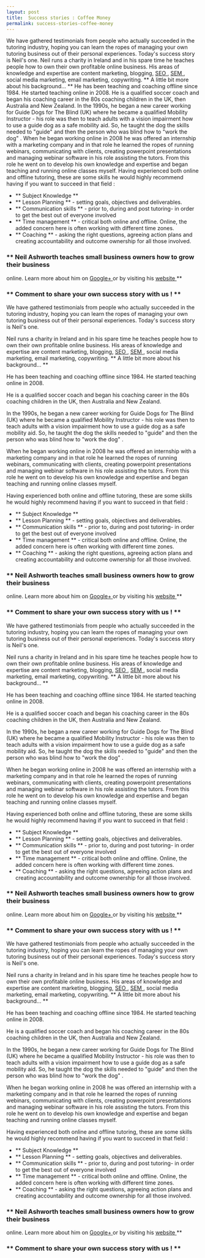 ```yaml
---
layout: post
title:  Success stories : Coffee Money
permalink: success-stories-coffee-money
---
```

We have gathered testimonials from people who actually succeeded in the
tutoring industry, hoping you can learn the ropes of managing your own
tutoring business out of their personal experiences. Today's success story is
Neil's one.  Neil runs a charity in Ireland and in his spare time he teaches
people how to own their own profitable online business.  His areas of
knowledge and expertise are content marketing, blogging, [ SEO
](http://en.wikipedia.org/wiki/Search_engine_optimization) , [ SEM
](http://en.wikipedia.org/wiki/Search_engine_marketing) , social media
marketing, email marketing, copywriting.  ** A little bit more about his
background...  ** He has been teaching and coaching offline since 1984.  He
started teaching online in 2008.  He is a qualified soccer coach and began his
coaching career in the 80s coaching children in the UK, then Australia and New
Zealand.  In the 1990s, he began a new career working for Guide Dogs for The
Blind (UK) where he became a qualified Mobility Instructor - his role was then
to teach adults with a vision impairment how to use a guide dog as a safe
mobility aid. So, he taught the dog the skills needed to "guide" and then the
person who was blind how to "work the dog" .  When he began working online in
2008 he was offered an internship with a marketing company and in that role he
learned the ropes of running webinars, communicating with clients, creating
powerpoint presentations and managing webinar software in his role assisting
the tutors. From this role he went on to develop his own knowledge and
expertise and began teaching and running online classes myself.  Having
experienced both online and offline tutoring, these are some skills he would
highly recommend having if you want to succeed in that field :

  * ** Subject Knowledge **
  * ** Lesson Planning ** \- setting goals, objectives and deliverables. 
  * ** Communication skills ** \- prior to, during and post tutoring- in order to get the best out of everyone involved 
  * ** Time management ** \- critical both online and offline. Online, the added concern here is often working with different time zones. 
  * ** Coaching ** \- asking the right questions, agreeing action plans and creating accountability and outcome ownership for all those involved. 

###  ** Neil Ashworth teaches small business owners how to grow their business
online. Learn more about him on [ Google+
](https://plus.google.com/u/0/+NeilAshworthUK/about) or by visiting his [
website ](http://www.coffeemoney.co.uk/) **

###  ** Comment to share your own success story with us ! **

We have gathered testimonials from people who actually succeeded in the
tutoring industry, hoping you can learn the ropes of managing your own
tutoring business out of their personal experiences. Today's success story is
Neil's one.

Neil runs a charity in Ireland and in his spare time he teaches people how to
own their own profitable online business.  His areas of knowledge and
expertise are content marketing, blogging, [ SEO
](http://en.wikipedia.org/wiki/Search_engine_optimization) , [ SEM
](http://en.wikipedia.org/wiki/Search_engine_marketing) , social media
marketing, email marketing, copywriting.  ** A little bit more about his
background...  **

He has been teaching and coaching offline since 1984.  He started teaching
online in 2008.

He is a qualified soccer coach and began his coaching career in the 80s
coaching children in the UK, then Australia and New Zealand.

In the 1990s, he began a new career working for Guide Dogs for The Blind (UK)
where he became a qualified Mobility Instructor - his role was then to teach
adults with a vision impairment how to use a guide dog as a safe mobility aid.
So, he taught the dog the skills needed to "guide" and then the person who was
blind how to "work the dog" .

When he began working online in 2008 he was offered an internship with a
marketing company and in that role he learned the ropes of running webinars,
communicating with clients, creating powerpoint presentations and managing
webinar software in his role assisting the tutors. From this role he went on
to develop his own knowledge and expertise and began teaching and running
online classes myself.

Having experienced both online and offline tutoring, these are some skills he
would highly recommend having if you want to succeed in that field :

  * ** Subject Knowledge **
  * ** Lesson Planning ** \- setting goals, objectives and deliverables. 
  * ** Communication skills ** \- prior to, during and post tutoring- in order to get the best out of everyone involved 
  * ** Time management ** \- critical both online and offline. Online, the added concern here is often working with different time zones. 
  * ** Coaching ** \- asking the right questions, agreeing action plans and creating accountability and outcome ownership for all those involved. 

###  ** Neil Ashworth teaches small business owners how to grow their business
online. Learn more about him on [ Google+
](https://plus.google.com/u/0/+NeilAshworthUK/about) or by visiting his [
website ](http://www.coffeemoney.co.uk/) **

###  ** Comment to share your own success story with us ! **

We have gathered testimonials from people who actually succeeded in the
tutoring industry, hoping you can learn the ropes of managing your own
tutoring business out of their personal experiences. Today's success story is
Neil's one.

Neil runs a charity in Ireland and in his spare time he teaches people how to
own their own profitable online business.  His areas of knowledge and
expertise are content marketing, blogging, [ SEO
](http://en.wikipedia.org/wiki/Search_engine_optimization) , [ SEM
](http://en.wikipedia.org/wiki/Search_engine_marketing) , social media
marketing, email marketing, copywriting.  ** A little bit more about his
background...  **

He has been teaching and coaching offline since 1984.  He started teaching
online in 2008.

He is a qualified soccer coach and began his coaching career in the 80s
coaching children in the UK, then Australia and New Zealand.

In the 1990s, he began a new career working for Guide Dogs for The Blind (UK)
where he became a qualified Mobility Instructor - his role was then to teach
adults with a vision impairment how to use a guide dog as a safe mobility aid.
So, he taught the dog the skills needed to "guide" and then the person who was
blind how to "work the dog" .

When he began working online in 2008 he was offered an internship with a
marketing company and in that role he learned the ropes of running webinars,
communicating with clients, creating powerpoint presentations and managing
webinar software in his role assisting the tutors. From this role he went on
to develop his own knowledge and expertise and began teaching and running
online classes myself.

Having experienced both online and offline tutoring, these are some skills he
would highly recommend having if you want to succeed in that field :

  * ** Subject Knowledge **
  * ** Lesson Planning ** \- setting goals, objectives and deliverables. 
  * ** Communication skills ** \- prior to, during and post tutoring- in order to get the best out of everyone involved 
  * ** Time management ** \- critical both online and offline. Online, the added concern here is often working with different time zones. 
  * ** Coaching ** \- asking the right questions, agreeing action plans and creating accountability and outcome ownership for all those involved. 

###  ** Neil Ashworth teaches small business owners how to grow their business
online. Learn more about him on [ Google+
](https://plus.google.com/u/0/+NeilAshworthUK/about) or by visiting his [
website ](http://www.coffeemoney.co.uk/) **

###  ** Comment to share your own success story with us ! **

We have gathered testimonials from people who actually succeeded in the
tutoring industry, hoping you can learn the ropes of managing your own
tutoring business out of their personal experiences. Today's success story is
Neil's one.

Neil runs a charity in Ireland and in his spare time he teaches people how to
own their own profitable online business.  His areas of knowledge and
expertise are content marketing, blogging, [ SEO
](http://en.wikipedia.org/wiki/Search_engine_optimization) , [ SEM
](http://en.wikipedia.org/wiki/Search_engine_marketing) , social media
marketing, email marketing, copywriting.  ** A little bit more about his
background...  **

He has been teaching and coaching offline since 1984.  He started teaching
online in 2008.

He is a qualified soccer coach and began his coaching career in the 80s
coaching children in the UK, then Australia and New Zealand.

In the 1990s, he began a new career working for Guide Dogs for The Blind (UK)
where he became a qualified Mobility Instructor - his role was then to teach
adults with a vision impairment how to use a guide dog as a safe mobility aid.
So, he taught the dog the skills needed to "guide" and then the person who was
blind how to "work the dog" .

When he began working online in 2008 he was offered an internship with a
marketing company and in that role he learned the ropes of running webinars,
communicating with clients, creating powerpoint presentations and managing
webinar software in his role assisting the tutors. From this role he went on
to develop his own knowledge and expertise and began teaching and running
online classes myself.

Having experienced both online and offline tutoring, these are some skills he
would highly recommend having if you want to succeed in that field :

  * ** Subject Knowledge **
  * ** Lesson Planning ** \- setting goals, objectives and deliverables. 
  * ** Communication skills ** \- prior to, during and post tutoring- in order to get the best out of everyone involved 
  * ** Time management ** \- critical both online and offline. Online, the added concern here is often working with different time zones. 
  * ** Coaching ** \- asking the right questions, agreeing action plans and creating accountability and outcome ownership for all those involved. 

###  ** Neil Ashworth teaches small business owners how to grow their business
online. Learn more about him on [ Google+
](https://plus.google.com/u/0/+NeilAshworthUK/about) or by visiting his [
website ](http://www.coffeemoney.co.uk/) **

###  ** Comment to share your own success story with us ! **
